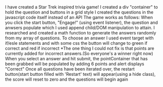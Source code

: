 I have created a Star Trek inspired trivia game!
I created a div "container" to hold the question and buttons in a grid style
I created the questions in the javascript code itself instead of an API
The game works as follows:
When you click the start button, "Engage!" (using event listener), the question and anwsers populate which I used append child/DOM manipulation to attain.
I researched and created a math function to generate the answers randomly from my array of questions.
To choose an answer I used event target with if/esle statements and with some css the button will change to green if correct and red if incorrect
*The one thing I could not fix is that points are currently added for incorrect answers.(So everyone's a winner right now)
When you select an answer and hit submit, the pointContainer that has been grabbed will be populated by adding 6 points and alert displays "Correct"
Once all questions have been iterated over, the restart button(start button filled with 'Restart' text) will appear(using a hide class), the score will reset to zero and the questions will begin again
